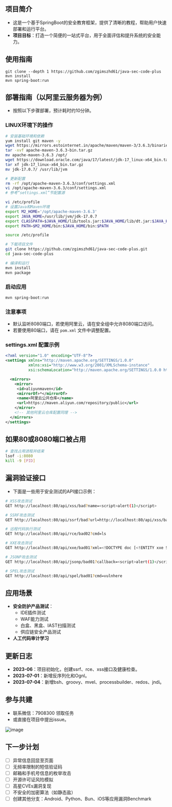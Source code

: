 ## 项目简介
- 这是一个基于SpringBoot的安全教育框架，提供了清晰的教程，帮助用户快速部署和运行平台。
- **项目目标**：打造一个简便的一站式平台，用于全面评估和提升系统的安全能力。

## 使用指南
```
git clone --depth 1 https://github.com/zgimszhd61/java-sec-code-plus
mvn install
mvn spring-boot:run
```

## 部署指南（以阿里云服务器为例）
- 按照以下步骤部署，预计耗时约10分钟。

### LINUX环境下的操作
```bash
# 安装基础环境和依赖
yum install git maven -y
wget https://mirrors.estointernet.in/apache/maven/maven-3/3.6.3/binaries/apache-maven-3.6.3-bin.tar.gz
tar -xvf apache-maven-3.6.3-bin.tar.gz
mv apache-maven-3.6.3 /opt/
wget https://download.oracle.com/java/17/latest/jdk-17_linux-x64_bin.tar.gz
tar xf jdk-17_linux-x64_bin.tar.gz
mv jdk-17.0.7/ /usr/lib/jvm

# 更新配置
rm -rf /opt/apache-maven-3.6.3/conf/settings.xml
vi /opt/apache-maven-3.6.3/conf/settings.xml
# 参考“settings.xml”节配置源

vi /etc/profile
# 设置Java和Maven环境
export M2_HOME='/opt/apache-maven-3.6.3'
export JAVA_HOME=/usr/lib/jvm/jdk-17.0.7
export CLASSPATH=$JAVA_HOME/lib/tools.jar:$JAVA_HOME/lib/dt.jar:$JAVA_HOME/lib
export PATH=$M2_HOME/bin:$JAVA_HOME/bin:$PATH

source /etc/profile

# 下载项目文件
git clone https://github.com/zgimszhd61/java-sec-code-plus.git
cd java-sec-code-plus

# 编译和运行
mvn install
mvn package
```

### 启动应用
```bash
mvn spring-boot:run
```

### 注意事项
- 默认监听8080端口，若使用阿里云，请在安全组中允许8080端口访问。
- 若要使用80端口，请在 `pom.xml` 文件中调整配置。

### settings.xml 配置示例
```xml
<?xml version="1.0" encoding="UTF-8"?>
<settings xmlns="http://maven.apache.org/SETTINGS/1.0.0"
          xmlns:xsi="http://www.w3.org/2001/XMLSchema-instance"
          xsi:schemaLocation="http://maven.apache.org/SETTINGS/1.0.0 http://maven.apache.org/xsd/settings-1.0.0.xsd">

  <mirrors>
    <mirror>
     <id>aliyunmaven</id>
     <mirrorOf>*</mirrorOf>
     <name>阿里云公共仓库</name>
     <url>https://maven.aliyun.com/repository/public</url>
    </mirror>
    <!-- 其他阿里云仓库配置同理 -->
  </mirrors>
</settings>
```

## 如果80或8080端口被占用
```bash
# 查找占用进程并结束
lsof -i:8080 
kill -9 [PID]
```

## 漏洞验证接口
- 下面是一些用于安全测试的API接口示例：

```bash
# XSS攻击测试
GET http://localhost:80/api/xss/bad?name=<script>alert(1)</script>

# SSRF攻击测试
GET http://localhost:80/api/ssrf/bad?url=http://localhost:80/api/xss/bad?name=<script>alert(1)</script>

# 远程代码执行测试
GET http://localhost:80/api/rce/bad02?cmd=ls

# XXE攻击测试
GET http://localhost:80/api/xxe/bad01?xml=<!DOCTYPE doc [<!ENTITY xxe SYSTEM \"http://127.0.0.1:1664\">]><doc>&xxe;</doc>

# JSONP攻击测试
GET http://localhost:80/api/jsonp/bad01?callback=<script>alert(1)</script>

# SPEL攻击测试
GET http://localhost:80/api/spel/bad01?cmd=vulnhere
```

## 应用场景
- **安全防护产品测试**：
  - IDE插件测试
  - WAF能力测试
  - 白盒、黑盒、IAST扫描测试
  - 供应链安全产品测试
- **人工代码审计学习**

## 更新日志
- **2023-06**：项目初始化，创建ssrf、rce、xss接口及健康检查。
- **2023-07-01**：新增反序列化和Ognl。
- **2023-07-04**：新增bsh、groovy、mvel、processbuilder、redos、jndi。

## 参与共建
- 联系微信：7908300 领取任务
- 或直接在项目中提出issue。

![image](https://github.com/user-attachments/assets/025d993a-59b1-420d-9c69-aa0617e18dfc)


## 下一步计划
- [ ] 异常信息回显至页面
- [ ] 无频率限制的短信验证码
- [ ] 邮箱和手机号信息的枚举攻击
- [ ] 开源许可证风险模拟
- [ ] 高星CVEs漏洞复现
- [ ] 不安全的加密算法（如静态盐）
- [ ] 创建其他分支：Android、Python、Bun、iOS等应用漏洞Benchmark
